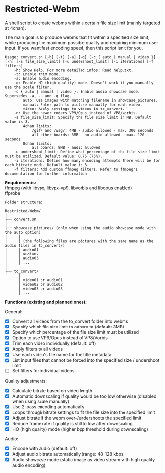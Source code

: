 # Restricted-Webm
A shell script to create webms within a certain file size limit (mainly targeted at 4chan).

The main goal is to produce webms that fit within a specified size limit, while producing the maximum possible quality and requiring minimum user input. If you want fast encoding speed, then this script isn't for you.  

```
Usage: convert.sh [-h] [-t] [-a] [-q] [-c { auto | manual | video }] [-n] [-s file_size_limit] [-u undershoot_limit] [-i iterations] [-f filters]
	-h: Show Help. For more detailed infos: Read help.txt.
	-t: Enable trim mode.
	-a: Enable audio encoding.
	-q: Enable HQ (high quality) mode. Doesn't work if you manually use the scale filter.
	-c { auto | manual | video }: Enable audio showcase mode. Supersedes -a, -u and -q flag.
		auto: Use images with matching filename in showcase_pictures.
		manual: Enter path to picture manually for each video.
		video: Apply settings to videos in to_convert.
	-n: Use the newer codecs VP9/Opus instead of VP8/Vorbis.
	-s file_size_limit: Specify the file size limit in MB. Default value is 3.
		4chan limits:
			/gif/ and /wsg/: 4MB - audio allowed - max. 300 seconds
			all other boards: 3MB - no audio allowed - max. 120 seconds
		8chan limits:
			all boards: 8MB - audio allowed
	-u undershoot_limit: Define what percentage of the file size limit must be utilized. Default value: 0.75 (75%).
	-i iterations: Define how many encoding attempts there will be for each bitrate mode. Default value is 3.
	-f filters: Add custom ffmpeg filters. Refer to ffmpeg's documentation for further information

```

**Requirements:**  
ffmpeg (with libvpx, libvpx-vp9, libvorbis and libopus enabled)  
ffprobe  
```
Folder structure:

Restricted-Webm/
│
├── convert.sh
│
├── showcase_pictures/ (only when using the audio showcase mode with the auto option)
│     │ 
│     │ (the following files are pictures with the same name as the audio files in to_convert/)
│     │ audio01
│     │ audio02
│     │ audio03
│     │ ...
│
├── to_convert/
      │ 
      │ video01 or audio01
      │ video02 or audio02
      │ video03 or audio03
      │ ...

```

**Functions (existing and planned ones):**

General:  
- [x] Convert all videos from the to_convert folder into webms  
- [x] Specify which file size limit to adhere to (default: 3MB)
- [x] Specify which percentage of the file size limit must be utilized
- [x] Option to use VP9/Opus instead of VP8/Vorbis  
- [x] Trim each video individually (default: off)  
- [x] Apply filters to all videos  
- [x] Use each video's file name for the title metadata  
- [x] List input files that cannot be forced into the specified size / undershoot limit
- [ ] Set filters for individual videos  

Quality adjustments:  
- [x] Calculate bitrate based on video length  
- [x] Automatic downscaling if quality would be too low otherwise (disabled when using scale manually)
- [x] Use 2-pass encoding automatically  
- [x] Loops through bitrate settings to fit the file size into the specified limit  
- [x] Adjust bitrate if the webm over-/undershoots the specified limit
- [x] Reduce frame rate if quality is still to low after downscaling
- [x] HQ (high quality) mode (higher bpp threshold during downscaling)

Audio:  
- [x] Encode with audio (default: off)  
- [x] Adjust audio bitrate automatically (range: 48-128 kbps)
- [x] Audio showcase mode (static image as video stream with high quality audio encoding)